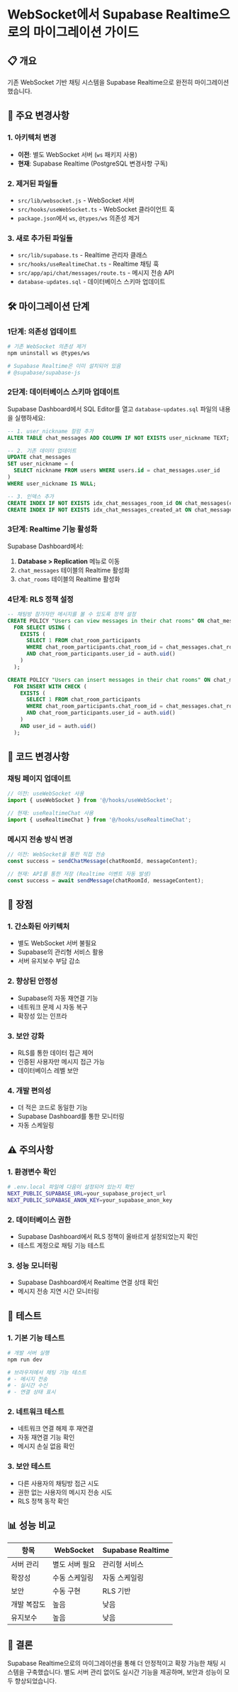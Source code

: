 # WebSocket에서 Supabase Realtime으로의 마이그레이션 가이드

## 📋 개요

기존 WebSocket 기반 채팅 시스템을 Supabase Realtime으로 완전히 마이그레이션했습니다.

## 🔄 주요 변경사항

### 1. 아키텍처 변경
- **이전**: 별도 WebSocket 서버 (`ws` 패키지 사용)
- **현재**: Supabase Realtime (PostgreSQL 변경사항 구독)

### 2. 제거된 파일들
- `src/lib/websocket.js` - WebSocket 서버
- `src/hooks/useWebSocket.ts` - WebSocket 클라이언트 훅
- `package.json`에서 `ws`, `@types/ws` 의존성 제거

### 3. 새로 추가된 파일들
- `src/lib/supabase.ts` - Realtime 관리자 클래스
- `src/hooks/useRealtimeChat.ts` - Realtime 채팅 훅
- `src/app/api/chat/messages/route.ts` - 메시지 전송 API
- `database-updates.sql` - 데이터베이스 스키마 업데이트

## 🛠️ 마이그레이션 단계

### 1단계: 의존성 업데이트

```bash
# 기존 WebSocket 의존성 제거
npm uninstall ws @types/ws

# Supabase Realtime은 이미 설치되어 있음
# @supabase/supabase-js
```

### 2단계: 데이터베이스 스키마 업데이트

Supabase Dashboard에서 SQL Editor를 열고 `database-updates.sql` 파일의 내용을 실행하세요:

```sql
-- 1. user_nickname 컬럼 추가
ALTER TABLE chat_messages ADD COLUMN IF NOT EXISTS user_nickname TEXT;

-- 2. 기존 데이터 업데이트
UPDATE chat_messages 
SET user_nickname = (
  SELECT nickname FROM users WHERE users.id = chat_messages.user_id
)
WHERE user_nickname IS NULL;

-- 3. 인덱스 추가
CREATE INDEX IF NOT EXISTS idx_chat_messages_room_id ON chat_messages(chat_room_id);
CREATE INDEX IF NOT EXISTS idx_chat_messages_created_at ON chat_messages(created_at);
```

### 3단계: Realtime 기능 활성화

Supabase Dashboard에서:

1. **Database > Replication** 메뉴로 이동
2. `chat_messages` 테이블의 Realtime 활성화
3. `chat_rooms` 테이블의 Realtime 활성화

### 4단계: RLS 정책 설정

```sql
-- 채팅방 참가자만 메시지를 볼 수 있도록 정책 설정
CREATE POLICY "Users can view messages in their chat rooms" ON chat_messages
  FOR SELECT USING (
    EXISTS (
      SELECT 1 FROM chat_room_participants 
      WHERE chat_room_participants.chat_room_id = chat_messages.chat_room_id 
      AND chat_room_participants.user_id = auth.uid()
    )
  );

CREATE POLICY "Users can insert messages in their chat rooms" ON chat_messages
  FOR INSERT WITH CHECK (
    EXISTS (
      SELECT 1 FROM chat_room_participants 
      WHERE chat_room_participants.chat_room_id = chat_messages.chat_room_id 
      AND chat_room_participants.user_id = auth.uid()
    )
    AND user_id = auth.uid()
  );
```

## 🔧 코드 변경사항

### 채팅 페이지 업데이트

```typescript
// 이전: useWebSocket 사용
import { useWebSocket } from '@/hooks/useWebSocket';

// 현재: useRealtimeChat 사용
import { useRealtimeChat } from '@/hooks/useRealtimeChat';
```

### 메시지 전송 방식 변경

```typescript
// 이전: WebSocket을 통한 직접 전송
const success = sendChatMessage(chatRoomId, messageContent);

// 현재: API를 통한 저장 (Realtime 이벤트 자동 발생)
const success = await sendMessage(chatRoomId, messageContent);
```

## 🚀 장점

### 1. 간소화된 아키텍처
- 별도 WebSocket 서버 불필요
- Supabase의 관리형 서비스 활용
- 서버 유지보수 부담 감소

### 2. 향상된 안정성
- Supabase의 자동 재연결 기능
- 네트워크 문제 시 자동 복구
- 확장성 있는 인프라

### 3. 보안 강화
- RLS를 통한 데이터 접근 제어
- 인증된 사용자만 메시지 접근 가능
- 데이터베이스 레벨 보안

### 4. 개발 편의성
- 더 적은 코드로 동일한 기능
- Supabase Dashboard를 통한 모니터링
- 자동 스케일링

## ⚠️ 주의사항

### 1. 환경변수 확인
```bash
# .env.local 파일에 다음이 설정되어 있는지 확인
NEXT_PUBLIC_SUPABASE_URL=your_supabase_project_url
NEXT_PUBLIC_SUPABASE_ANON_KEY=your_supabase_anon_key
```

### 2. 데이터베이스 권한
- Supabase Dashboard에서 RLS 정책이 올바르게 설정되었는지 확인
- 테스트 계정으로 채팅 기능 테스트

### 3. 성능 모니터링
- Supabase Dashboard에서 Realtime 연결 상태 확인
- 메시지 전송 지연 시간 모니터링

## 🧪 테스트

### 1. 기본 기능 테스트
```bash
# 개발 서버 실행
npm run dev

# 브라우저에서 채팅 기능 테스트
# - 메시지 전송
# - 실시간 수신
# - 연결 상태 표시
```

### 2. 네트워크 테스트
- 네트워크 연결 해제 후 재연결
- 자동 재연결 기능 확인
- 메시지 손실 없음 확인

### 3. 보안 테스트
- 다른 사용자의 채팅방 접근 시도
- 권한 없는 사용자의 메시지 전송 시도
- RLS 정책 동작 확인

## 📊 성능 비교

| 항목 | WebSocket | Supabase Realtime |
|------|-----------|-------------------|
| 서버 관리 | 별도 서버 필요 | 관리형 서비스 |
| 확장성 | 수동 스케일링 | 자동 스케일링 |
| 보안 | 수동 구현 | RLS 기반 |
| 개발 복잡도 | 높음 | 낮음 |
| 유지보수 | 높음 | 낮음 |

## 🎯 결론

Supabase Realtime으로의 마이그레이션을 통해 더 안정적이고 확장 가능한 채팅 시스템을 구축했습니다. 별도 서버 관리 없이도 실시간 기능을 제공하며, 보안과 성능이 모두 향상되었습니다. 